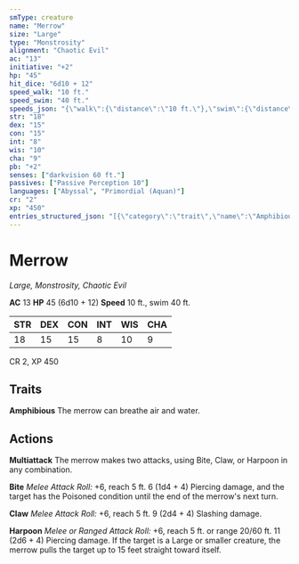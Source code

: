 ```yaml
---
smType: creature
name: "Merrow"
size: "Large"
type: "Monstrosity"
alignment: "Chaotic Evil"
ac: "13"
initiative: "+2"
hp: "45"
hit_dice: "6d10 + 12"
speed_walk: "10 ft."
speed_swim: "40 ft."
speeds_json: "{\"walk\":{\"distance\":\"10 ft.\"},\"swim\":{\"distance\":\"40 ft.\"}}"
str: "18"
dex: "15"
con: "15"
int: "8"
wis: "10"
cha: "9"
pb: "+2"
senses: ["darkvision 60 ft."]
passives: ["Passive Perception 10"]
languages: ["Abyssal", "Primordial (Aquan)"]
cr: "2"
xp: "450"
entries_structured_json: "[{\"category\":\"trait\",\"name\":\"Amphibious\",\"text\":\"The merrow can breathe air and water.\"},{\"category\":\"action\",\"name\":\"Multiattack\",\"text\":\"The merrow makes two attacks, using Bite, Claw, or Harpoon in any combination.\"},{\"category\":\"action\",\"name\":\"Bite\",\"text\":\"*Melee Attack Roll:* +6, reach 5 ft. 6 (1d4 + 4) Piercing damage, and the target has the Poisoned condition until the end of the merrow's next turn.\",\"kind\":\"Melee Attack Roll\",\"to_hit\":\"+6\",\"range\":\"5 ft\",\"damage\":\"6 (1d4 + 4) Piercing\"},{\"category\":\"action\",\"name\":\"Claw\",\"text\":\"*Melee Attack Roll:* +6, reach 5 ft. 9 (2d4 + 4) Slashing damage.\",\"kind\":\"Melee Attack Roll\",\"to_hit\":\"+6\",\"range\":\"5 ft\",\"damage\":\"9 (2d4 + 4) Slashing\"},{\"category\":\"action\",\"name\":\"Harpoon\",\"text\":\"*Melee or Ranged Attack Roll:* +6, reach 5 ft. or range 20/60 ft. 11 (2d6 + 4) Piercing damage. If the target is a Large or smaller creature, the merrow pulls the target up to 15 feet straight toward itself.\",\"damage\":\"11 (2d6 + 4) Piercing\"}]"
---
```


# Merrow
*Large, Monstrosity, Chaotic Evil*

**AC** 13
**HP** 45 (6d10 + 12)
**Speed** 10 ft., swim 40 ft.

| STR | DEX | CON | INT | WIS | CHA |
| --- | --- | --- | --- | --- | --- |
| 18 | 15 | 15 | 8 | 10 | 9 |

CR 2, XP 450

## Traits

**Amphibious**
The merrow can breathe air and water.

## Actions

**Multiattack**
The merrow makes two attacks, using Bite, Claw, or Harpoon in any combination.

**Bite**
*Melee Attack Roll:* +6, reach 5 ft. 6 (1d4 + 4) Piercing damage, and the target has the Poisoned condition until the end of the merrow's next turn.

**Claw**
*Melee Attack Roll:* +6, reach 5 ft. 9 (2d4 + 4) Slashing damage.

**Harpoon**
*Melee or Ranged Attack Roll:* +6, reach 5 ft. or range 20/60 ft. 11 (2d6 + 4) Piercing damage. If the target is a Large or smaller creature, the merrow pulls the target up to 15 feet straight toward itself.
